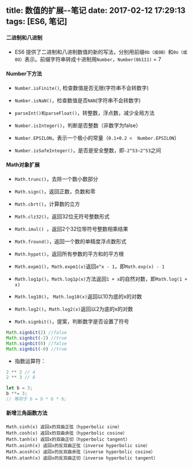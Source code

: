 title: 数值的扩展--笔记
date: 2017-02-12 17:29:13
tags: [ES6, 笔记]
---

#### 二进制和八进制

* ES6 提供了二进制和八进制数值的新的写法，分别用前缀`0b（或0B）`和`0o（或0O）`表示。前缀字符串转成十进制用`Number`，`Number(0b111)` = 7

#### Number下方法

* `Number.isFinite()`, 检查数值是否无限(字符串不会转数字)

* `Number.isNaN()`，检查数值是否`NAN`(字符串不会转数字)

* `parseInt()和parseFloat()`，转整数，浮点数，减少全局方法

* `Number.isInteger()`，判断是否整数（非数字为false）

* `Number.EPSILON`，表示一个极小的常量（`0.1+0.2 <  Number.EPSILON`）

* `Number.isSafeInteger()`，是否是安全整数，即`-2^53~2^53`之间

<!-- more -->

#### Math对象扩展

* `Math.trunc()`，去除一个数小数部分

* `Math.sign()`，返回正数，负数和零

* `Math.cbrt()`，计算数的立方

* `Math.clz32()`，返回32位无符号整数形式

* `Math.imul() `，返回2个32位带符号整数相乘结果

* `Math.fround()`，返回一个数的单精度浮点数形式

* `Math.hypot()`，返回所有参数的平方和的平方根

* `Math.expm1()`，`Math.expm1(x)`返回`e^x - 1`，即`Math.exp(x) - 1`

* `Math.log1p()`，`Math.log1p(x)`方法返回`1 + x`的自然对数，即`Math.log(1 + x)`

* `Math.log10()`， `Math.log10(x)`返回以10为底的x的对数

* `Math.log2()`，`Math.log2(x)`返回以2为底的x的对数

* `Math.signbit()`，提案，判断数字是否设置了符号

```js
Math.signbit(2) //false
Math.signbit(-2) //true
Math.signbit(0) //false
Math.signbit(-0) //true
```

* 指数运算符：

```js
2 ** 2 // 4
2 ** 3 // 8

let b = 3;
b **= 3;
// 等同于 b = b * b * b;
```

#### 新增三角函数方法

```
Math.sinh(x) 返回x的双曲正弦（hyperbolic sine）
Math.cosh(x) 返回x的双曲余弦（hyperbolic cosine）
Math.tanh(x) 返回x的双曲正切（hyperbolic tangent）
Math.asinh(x) 返回x的反双曲正弦（inverse hyperbolic sine）
Math.acosh(x) 返回x的反双曲余弦（inverse hyperbolic cosine）
Math.atanh(x) 返回x的反双曲正切（inverse hyperbolic tangent）
```

